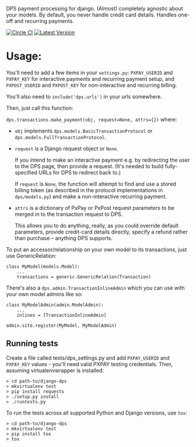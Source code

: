 DPS payment processing for django. (Almost) completely agnostic about
your models. By default, you never handle credit card details. Handles
one-off and recurring payments.

[![Circle CI](https://circleci.com/gh/gregplaysguitar/django-dps.svg?style=svg)](https://circleci.com/gh/gregplaysguitar/django-dps)
[![Latest Version](https://img.shields.io/pypi/v/django-dps.svg?style=flat)](https://pypi.python.org/pypi/django-dps/)


# Usage:

You'll need to add a few items in your `settings.py`: `PXPAY_USERID`
and `PXPAY_KEY` for interactive payments and recurring payment setup,
and `PXPOST_USERID` and `PXPOST_KEY` for non-interactive and recurring
billing.

You'll also need to `include('dps.urls')` in your urls somewhere.

Then, just call this function:

`dps.transactions.make_payment(obj, request=None, attrs={})` where:

* `obj` implements `dps.models.BasicTransactionProtocol` or
  `dps.models.FullTransactionProtocol`.

* `request` is a Django request object or `None`.

  If you intend to make an interactive payment e.g. by redirecting the
  user to the DPS page, then provide a request. (It's needed to build
  fully-specified URLs for DPS to redirect back to.)

  If `request` is `None`, the function will attempt to find and use a
  stored billing token (as described in the protocol implementations
  in `dps/models.py`) and make a non-interactive recurring payment.

* `attrs` is a dictionary of PxPay or PxPost request parameters to be
  merged in to the transaction request to DPS.

  This allows you to do anything, really, as you could override
  default parameters, provide credit-card details directly, specify a
  refund rather than purchase – anything DPS supports.

To put an accessor/relationship on your own model to its
transactions, just use GenericRelation:

    class MyModel(models.Model):
        ...
        transactions = generic.GenericRelation(Transaction)

There's also a `dps.admin.TransactionInlineAdmin` which you can use
with your own model admins like so:

    class MyModelAdmin(admin.ModelAdmin):
        ...
        inlines = [TransactionInlineAdmin]

    admin.site.register(MyModel, MyModelAdmin)

## Running tests

Create a file called tests/dps_settings.py and add `PXPAY_USERID` and
`PXPAY_KEY` values - you'll need valid PXPAY testing credentials.
Then, assuming virtualenvwrapper is installed:

    > cd path-to/django-dps
    > mkvirtualenv test
    > pip install requests
    > ./setup.py install
    > ./runtests.py

To run the tests across all supported Python and Django versions, use `tox`:

    > cd path-to/django-dps
    > mkvirtualenv test
    > pip install tox
    > tox
